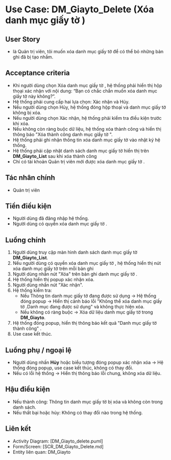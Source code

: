 # Use Case: DM_Giayto_Delete (Xóa danh mục giấy tờ )

## User Story
- là Quản trị viên, tôi muốn xóa danh mục giấy tờ  để có thể bỏ những bản ghi đã bị tạo nhầm.

## Acceptance criteria
- Khi người dùng chọn Xóa danh mục giấy tờ , hệ thống phải hiển thị hộp thoại xác nhận với nội dung: “Bạn có chắc chắn muốn xóa danh mục giấy tờ  này không?”.
- Hệ thống phải cung cấp hai lựa chọn: Xác nhận và Hủy.
- Nếu người dùng chọn Hủy, hệ thống đóng hộp thoại và danh mục giấy tờ  không bị xóa.
- Nếu người dùng chọn Xác nhận, hệ thống phải kiểm tra điều kiện trước khi xóa.
- Nếu không còn ràng buộc dữ liệu, hệ thống xóa thành công và hiển thị thông báo "Xóa thành công danh mục giấy tờ ".
- Hệ thống phải ghi nhận thông tin xóa danh mục giấy tờ  vào nhật ký hệ thống. 
- Hệ thống phải cập nhật danh sách danh mục giấy tờ  hiển thị trên **DM_Giayto_List** sau khi xóa thành công
- Chỉ có tài khoản Quản trị viên mới được xóa danh mục giấy tờ .

## Tác nhân chính
- Quản trị viên

## Tiền điều kiện
- Người dùng đã đăng nhập hệ thống.
- Người dùng có quyền xóa danh mục giấy tờ .

## Luồng chính
1. Người dùng truy cập màn hình danh sách danh mục giấy tờ  **DM_Giayto_List**.  
2. Nếu người dùng có quyền xóa danh mục giấy tờ , hệ thống hiển thị nút xóa danh mục giấy tờ  trên mỗi bản ghi
3. Người dùng nhấn nút "Xóa" trên bản ghi danh mục giấy tờ .  
3. Hệ thống hiển thị popup xác nhận xóa.  
4. Người dùng nhấn nút "Xác nhận".  
5. Hệ thống kiểm tra:  
   - Nếu Thông tin danh mục giấy tờ  đang được sử dụng → Hệ thống đóng popup → Hiển thị cảnh báo lỗi "Không thể xóa danh mục giấy tờ .Danh mục đang được sử dụng" và không thực hiện xóa.  
   - Nếu không có ràng buộc → Xóa dữ liệu danh mục giấy tờ  trong **DM_Giayto**.  
6. Hệ thống đóng popup, hiển thị thông báo kết quả "Danh mục giấy tờ  thành công" .  
7. Use case kết thúc. 

## Luồng phụ / ngoại lệ
- Người dùng nhấn **Hủy** hoặc biểu tượng đóng popup xác nhận xóa → Hệ thống đóng popup, use case kết thúc, không có thay đổi.  
- Nếu có lỗi hệ thống → Hiển thị thông báo lỗi chung, không xóa dữ liệu.  

## Hậu điều kiện
- Nếu thành công: Thông tin danh mục giấy tờ  bị xóa và không còn trong danh sách.  
- Nếu thất bại hoặc hủy: Không có thay đổi nào trong hệ thống.

## Liên kết
- Activity Diagram: [DM_Giayto_delete.puml]
- Form/Screen: [SCR_DM_Giayto_Delete.md]
- Entity liên quan: DM_Giayto
